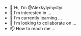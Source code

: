 - 👋 Hi, I’m @Alexkylymystyi
- 👀 I’m interested in ...
- 🌱 I’m currently learning ...
- 💞️ I’m looking to collaborate on ...
- 📫 How to reach me ...

<!---
Alexkylymystyi/Alexkylymystyi is a ✨ special ✨ repository because its `README.md` (this file) appears on your GitHub profile.
You can click the Preview link to take a look at your changes.
--->
